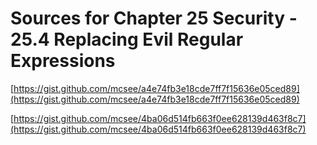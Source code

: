 # Sources for Chapter 25 Security - 25.4 Replacing Evil Regular Expressions


[https://gist.github.com/mcsee/a4e74fb3e18cde7ff7f15636e05ced89](https://gist.github.com/mcsee/a4e74fb3e18cde7ff7f15636e05ced89)

[https://gist.github.com/mcsee/4ba06d514fb663f0ee628139d463f8c7](https://gist.github.com/mcsee/4ba06d514fb663f0ee628139d463f8c7)